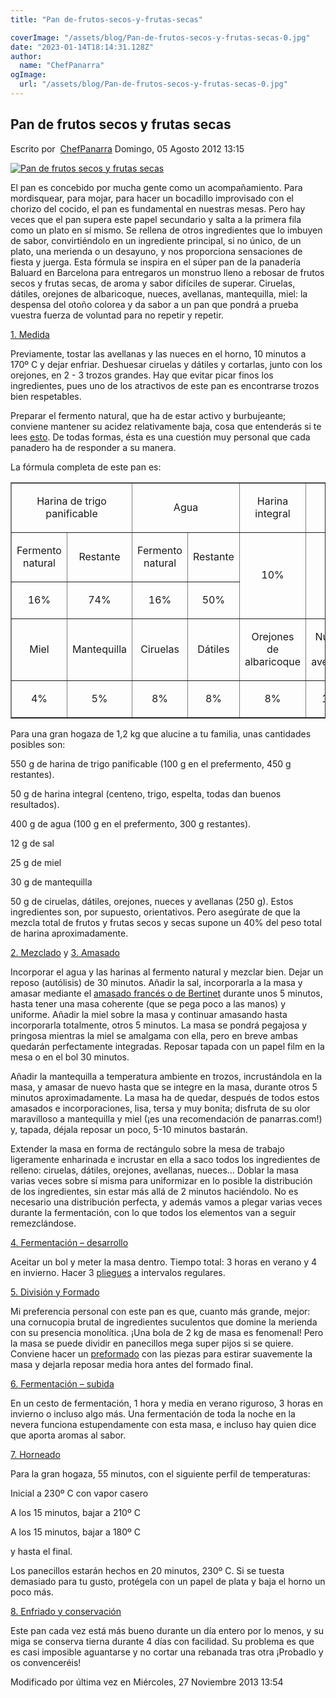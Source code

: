 ```yaml
---
title: "Pan de-frutos-secos-y-frutas-secas"

coverImage: "/assets/blog/Pan-de-frutos-secos-y-frutas-secas-0.jpg"
date: "2023-01-14T18:14:31.128Z"
author:
  name: "ChefPanarra"
ogImage:
  url: "/assets/blog/Pan-de-frutos-secos-y-frutas-secas-0.jpg"
---
```


## Pan de frutos secos y frutas secas

Escrito por  [ChefPanarra](/web/20190108182029/http://www.panarras.com/index.php/home/recetas/panes-enriquecidos/itemlist/user/56-chefpanarra) Domingo, 05 Agosto 2012 13:15

[![Pan de frutos secos y frutas secas](https://web.archive.org/web/20190108182029im_/http://www.panarras.com/media/k2/items/cache/eb6c7c01c4e98e1f2578f9959463b973_L.jpg)](/web/20190108182029/http://www.panarras.com/media/k2/items/cache/eb6c7c01c4e98e1f2578f9959463b973_XL.jpg "Clic para vista previa de la imagen")

El pan es concebido por mucha gente como un acompañamiento. Para mordisquear, para mojar, para hacer un bocadillo improvisado con el chorizo del cocido, el pan es fundamental en nuestras mesas. Pero hay veces que el pan supera este papel secundario y salta a la primera fila como un plato en sí mismo. Se rellena de otros ingredientes que lo imbuyen de sabor, convirtiéndolo en un ingrediente principal, si no único, de un plato, una merienda o un desayuno, y nos proporciona sensaciones de fiesta y juerga. Esta fórmula se inspira en el súper pan de la panadería Baluard en Barcelona para entregaros un monstruo lleno a rebosar de frutos secos y frutas secas, de aroma y sabor difíciles de superar. Ciruelas, dátiles, orejones de albaricoque, nueces, avellanas, mantequilla, miel: la despensa del otoño colorea y da sabor a un pan que pondrá a prueba vuestra fuerza de voluntad para no repetir y repetir.

[1\. Medida](/web/20190108182029/http://www.panarras.com/index.php/tecnica/las-fases-del-pan/medida)

Previamente, tostar las avellanas y las nueces en el horno, 10 minutos a 170º C y dejar enfriar. Deshuesar ciruelas y dátiles y cortarlas, junto con los orejones, en 2 - 3 trozos grandes. Hay que evitar picar finos los ingredientes, pues uno de los atractivos de este pan es encontrarse trozos bien respetables.

Preparar el fermento natural, que ha de estar activo y burbujeante; conviene mantener su acidez relativamente baja, cosa que entenderás si te lees [esto](/web/20190108182029/http://www.panarras.com/index.php/tecnica/prefermentos/item/50-a-vueltas-con-la-masa-madre). De todas formas, ésta es una cuestión muy personal que cada panadero ha de responder a su manera.

La fórmula completa de este pan es:

<table width="100%" border="1" cellspacing="0" cellpadding="4"><colgroup><col width="43*"><col width="43*"><col width="43*"><col width="43*"><col width="43*"><col width="43*"></colgroup><tbody><tr><td colspan="2" width="33%"><p align="CENTER">Harina de trigo panificable</p></td><td colspan="2" width="33%"><p align="CENTER">Agua</p></td><td width="17%"><p align="CENTER">Harina integral</p></td><td width="17%"><p align="CENTER">Sal</p></td></tr><tr><td width="17%"><p align="CENTER">Fermento natural</p></td><td width="17%"><p align="CENTER">Restante</p></td><td width="17%"><p align="CENTER">Fermento natural</p></td><td width="17%"><p align="CENTER">Restante</p></td><td rowspan="2" width="17%"><p align="CENTER">10%</p></td><td rowspan="2" width="17%"><p align="CENTER">2%</p></td></tr><tr><td width="17%"><p align="CENTER">16%</p></td><td width="17%"><p align="CENTER">74%</p></td><td width="17%"><p align="CENTER">16%</p></td><td width="17%"><p align="CENTER">50%</p></td></tr><tr><td width="17%"><p align="CENTER">Miel</p></td><td width="17%"><p align="CENTER">Mantequilla</p></td><td width="17%"><p align="CENTER">Ciruelas</p></td><td width="17%"><p align="CENTER">Dátiles</p></td><td width="17%"><p align="CENTER">Orejones de albaricoque</p></td><td width="17%"><p align="CENTER">Nueces y avellanas</p></td></tr><tr><td width="17%"><p align="CENTER">4%</p></td><td width="17%"><p align="CENTER">5%</p></td><td width="17%"><p align="CENTER">8%</p></td><td width="17%"><p align="CENTER">8%</p></td><td width="17%"><p align="CENTER">8%</p></td><td width="17%"><p align="CENTER">16%</p></td></tr></tbody></table>

Para una gran hogaza de 1,2 kg que alucine a tu familia, unas cantidades posibles son:

550 g de harina de trigo panificable (100 g en el prefermento, 450 g restantes).

50 g de harina integral (centeno, trigo, espelta, todas dan buenos resultados).

400 g de agua (100 g en el prefermento, 300 g restantes).

12 g de sal

25 g de miel

30 g de mantequilla

50 g de ciruelas, dátiles, orejones, nueces y avellanas (250 g). Estos ingredientes son, por supuesto, orientativos. Pero asegúrate de que la mezcla total de frutos y frutas secos y secas supone un 40% del peso total de harina aproximadamente.

[2\. Mezclado](/web/20190108182029/http://www.panarras.com/index.php/tecnica/las-fases-del-pan/mezclado) y [3\. Amasado](/web/20190108182029/http://www.panarras.com/index.php/tecnica/las-fases-del-pan/amasado)

Incorporar el agua y las harinas al fermento natural y mezclar bien. Dejar un reposo (autólisis) de 30 minutos. Añadir la sal, incorporarla a la masa y amasar mediante el [amasado francés o de Bertinet](/web/20190108182029/http://www.panarras.com/index.php/tecnica/tecnicas-de-amasado/duro-lepard-y-bertinet) durante unos 5 minutos, hasta tener una masa coherente (que se pega poco a las manos) y uniforme. Añadir la miel sobre la masa y continuar amasando hasta incorporarla totalmente, otros 5 minutos. La masa se pondrá pegajosa y pringosa mientras la miel se amalgama con ella, pero en breve ambas quedarán perfectamente integradas. Reposar tapada con un papel film en la mesa o en el bol 30 minutos.

Añadir la mantequilla a temperatura ambiente en trozos, incrustándola en la masa, y amasar de nuevo hasta que se integre en la masa, durante otros 5 minutos aproximadamente. La masa ha de quedar, después de todos estos amasados e incorporaciones, lisa, tersa y muy bonita; disfruta de su olor maravilloso a mantequilla y miel (¡es una recomendación de panarras.com!) y, tapada, déjala reposar un poco, 5-10 minutos bastarán.

Extender la masa en forma de rectángulo sobre la mesa de trabajo ligeramente enharinada e incrustar en ella a saco todos los ingredientes de relleno: ciruelas, dátiles, orejones, avellanas, nueces... Doblar la masa varias veces sobre sí misma para uniformizar en lo posible la distribución de los ingredientes, sin estar más allá de 2 minutos haciéndolo. No es necesario una distribución perfecta, y además vamos a plegar varias veces durante la fermentación, con lo que todos los elementos van a seguir remezclándose.

[4\. Fermentación – desarrollo](/web/20190108182029/http://www.panarras.com/index.php/tecnica/las-fases-del-pan/fermentacion-desarrollo)

Aceitar un bol y meter la masa dentro. Tiempo total: 3 horas en verano y 4 en invierno. Hacer 3 [pliegues](/web/20190108182029/http://www.panarras.com/index.php/tecnica/tecnicas-de-amasado/plegados) a intervalos regulares.

[5\. División y Formado](/web/20190108182029/http://www.panarras.com/index.php/tecnica/las-fases-del-pan/formado)

Mi preferencia personal con este pan es que, cuanto más grande, mejor: una cornucopia brutal de ingredientes suculentos que domine la merienda con su presencia monolítica. ¡Una bola de 2 kg de masa es fenomenal! Pero la masa se puede dividir en panecillos mega super pijos si se quiere. Conviene hacer un [preformado](/web/20190108182029/http://www.panarras.com/index.php/tecnica/tecnicas-de-formado/preformado) con las piezas para estirar suavemente la masa y dejarla reposar media hora antes del formado final.

[6\. Fermentación – subida](/web/20190108182029/http://www.panarras.com/index.php/tecnica/las-fases-del-pan/fermentacion-subida)

En un cesto de fermentación, 1 hora y media en verano riguroso, 3 horas en invierno o incluso algo más. Una fermentación de toda la noche en la nevera funciona estupendamente con esta masa, e incluso hay quien dice que aporta aromas al sabor.

[7\. Horneado](/web/20190108182029/http://www.panarras.com/index.php/tecnica/las-fases-del-pan/horneado)

Para la gran hogaza, 55 minutos, con el siguiente perfil de temperaturas:

Inicial a 230º C con vapor casero

A los 15 minutos, bajar a 210º C

A los 15 minutos, bajar a 180º C

y hasta el final.

Los panecillos estarán hechos en 20 minutos, 230º C. Si se tuesta demasiado para tu gusto, protégela con un papel de plata y baja el horno un poco más.

[8\. Enfriado y conservación](/web/20190108182029/http://www.panarras.com/index.php/tecnica/las-fases-del-pan/enfriado-y-conservacion)

Este pan cada vez está más bueno durante un día entero por lo menos, y su miga se conserva tierna durante 4 días con facilidad. Su problema es que es casi imposible aguantarse y no cortar una rebanada tras otra ¡Probadlo y os convenceréis!

Modificado por última vez en Miércoles, 27 Noviembre 2013 13:54
